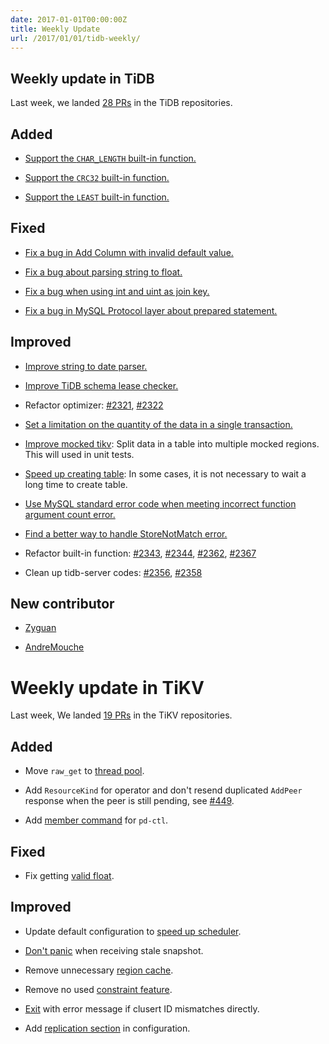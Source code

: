 ```yaml
---
date: 2017-01-01T00:00:00Z
title: Weekly Update
url: /2017/01/01/tidb-weekly/
---
```


## Weekly update in TiDB

Last week, we landed [28 PRs](https://github.com/pingcap/tidb/pulls?utf8=%E2%9C%93&q=is%3Apr%20is%3Amerged%20merged%3A2016-12-26..2017-01-01%20) in the TiDB repositories.

## Added

* [Support the `CHAR_LENGTH` built-in function.](https://github.com/pingcap/tidb/pull/2323)

* [Support the `CRC32` built-in function.](https://github.com/pingcap/tidb/pull/2347)

* [Support the `LEAST` built-in function.](https://github.com/pingcap/tidb/pull/2360)

## Fixed

* [Fix a bug in Add Column with invalid default value.](https://github.com/pingcap/tidb/pull/2316)

* [Fix a bug about parsing string to float.](https://github.com/pingcap/tidb/pull/2337)

* [Fix a bug when using int and uint as join key.](https://github.com/pingcap/tidb/pull/2355)

* [Fix a bug in MySQL Protocol layer about prepared statement.](https://github.com/pingcap/tidb/pull/2351)

## Improved

* [Improve string to date parser.](https://github.com/pingcap/tidb/pull/2310)

* [Improve TiDB schema lease checker.](https://github.com/pingcap/tidb/pull/2137)

* Refactor optimizer: [#2321](https://github.com/pingcap/tidb/pull/2321), [#2322](https://github.com/pingcap/tidb/pull/2322)

* [Set a limitation on the quantity of the data in a single transaction.](https://github.com/pingcap/tidb/pull/2325)

* [Improve mocked tikv](https://github.com/pingcap/tidb/pull/2331): Split data in a table into multiple mocked regions. This will used in unit tests.

* [Speed up creating table](https://github.com/pingcap/tidb/pull/2332): In some cases, it is not necessary to wait a long time to create table.

* [Use MySQL standard error code when meeting incorrect function argument count error.](https://github.com/pingcap/tidb/pull/2335)

* [Find a better way to handle StoreNotMatch error.](https://github.com/pingcap/tidb/pull/2339)

* Refactor built-in function: [#2343](https://github.com/pingcap/tidb/pull/2343), [#2344](https://github.com/pingcap/tidb/pull/2344), [#2362](https://github.com/pingcap/tidb/pull/2362), [#2367](https://github.com/pingcap/tidb/pull/2367)

* Clean up tidb-server codes: [#2356](https://github.com/pingcap/tidb/pull/2356), [#2358](https://github.com/pingcap/tidb/pull/2358)

## New contributor

* [Zyguan](https://github.com/zyguan)

* [AndreMouche](https://github.com/AndreMouche)

# Weekly update in TiKV

Last week, We landed [19 PRs](https://github.com/search?utf8=%E2%9C%93&q=repo%3Apingcap%2Ftikv+repo%3Apingcap%2Fpd+is%3Apr+is%3Amerged+merged%3A2016-12-26..2017-01-01&type=Issues&ref=searchresults) in the TiKV repositories.

## Added

* Move `raw_get` to [thread pool](https://github.com/pingcap/tikv/pull/1434).

* Add `ResourceKind` for operator and don't resend duplicated `AddPeer` response when the peer is still pending, see [#449](https://github.com/pingcap/pd/pull/449).

* Add [member command](https://github.com/pingcap/pd/pull/455) for `pd-ctl`.

## Fixed

* Fix getting [valid float](https://github.com/pingcap/tikv/pull/1454).

## Improved

* Update default configuration to [speed up scheduler](https://github.com/pingcap/pd/pull/452).

* [Don't panic](https://github.com/pingcap/tikv/pull/1443) when receiving stale snapshot.

* Remove unnecessary [region cache](https://github.com/pingcap/pd/pull/457).

* Remove no used [constraint feature](https://github.com/pingcap/pd/pull/458).

* [Exit](https://github.com/pingcap/tikv/pull/1451) with error message if clusert ID mismatches directly.

* Add [replication section](https://github.com/pingcap/pd/pull/460) in configuration.
